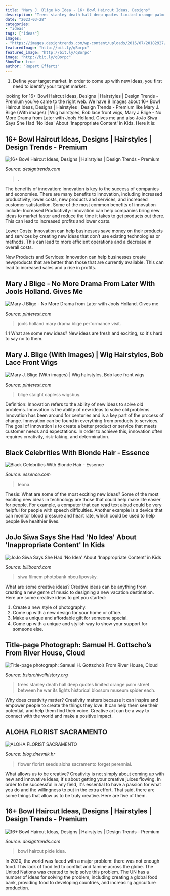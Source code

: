 ```yaml
---
title: "Mary J. Blige No Idea - 16+ Bowl Haircut Ideas, Designs"
description: "Trees stanley death hall deep quotes limited orange palm street between he war its lights historical blossom museum spider each"
date: "2023-03-28"
categories:
- "ideas"
tags: ["ideas"]
images:
- "https://images.designtrends.com/wp-content/uploads/2016/07/20182927/Pixie-Bowl-Haircut-Idea.jpg"
featuredImage: "http://bit.ly/qBorpc"
featured_image: "http://bit.ly/qBorpc"
image: "http://bit.ly/qBorpc"
ShowToc: true
author: "Rupert Effertz"
---
```



1. Define your target market. In order to come up with new ideas, you first need to identify your target market.

	

		
looking for 16+ Bowl Haircut Ideas, Designs | Hairstyles | Design Trends - Premium you've came to the right web. We have 8 Images about 16+ Bowl Haircut Ideas, Designs | Hairstyles | Design Trends - Premium like Mary J. Blige (With images) | Wig hairstyles, Bob lace front wigs, Mary J Blige - No More Drama from Later with Jools Holland. Gives me and also JoJo Siwa Says She Had &#039;No Idea&#039; About &#039;Inappropriate Content&#039; in Kids. Here it is:
		
    
## 16+ Bowl Haircut Ideas, Designs | Hairstyles | Design Trends - Premium

<img loading=lazy src="https://images.designtrends.com/wp-content/uploads/2016/07/20183040/Fashionable-Bleach-Blonde-Bowl-Haircut.jpg" onerror="this.onerror=null;this.src='https://tse4.mm.bing.net/th?id=OIP.SFYB2kHqohtHnv3sAHY6OQHaJQ&amp;pid=15.1';" alt="16+ Bowl Haircut Ideas, Designs | Hairstyles | Design Trends - Premium">

_Source: designtrends.com_

>. 

	

The benefits of innovation:
Innovation is key to the success of companies and economies. There are many benefits to innovation, including increased productivity, lower costs, new products and services, and increased customer satisfaction. Some of the most common benefits of innovation include: 
Increased Productivity: Innovation can help companies bring new ideas to market faster and reduce the time it takes to get products out there. This can lead to increased profits and lower costs. 

Lower Costs: Innovation can help businesses save money on their products and services by creating new ideas that don’t use existing technologies or methods. This can lead to more efficient operations and a decrease in overall costs. 

New Products and Services: Innovation can help businesses create newproducts that are better than those that are currently available. This can lead to increased sales and a rise in profits.

    
## Mary J Blige - No More Drama From Later With Jools Holland. Gives Me

<img loading=lazy src="https://i.pinimg.com/originals/0b/07/31/0b07311da54ce99ce3abb53d91b26cdb.jpg" onerror="this.onerror=null;this.src='https://tse2.mm.bing.net/th?id=OIP.uGrci1zH263rygHUiGcmLAHaFj&amp;pid=15.1';" alt="Mary J Blige - No More Drama from Later with Jools Holland. Gives me">

_Source: pinterest.com_

>jools holland mary drama blige performance visit. 

	

1.1 What are some new ideas?
New ideas are fresh and exciting, so it's hard to say no to them.

    
## Mary J. Blige (With Images) | Wig Hairstyles, Bob Lace Front Wigs

<img loading=lazy src="https://i.pinimg.com/originals/31/50/a7/3150a767eb095163498b2adfae023fdc.jpg" onerror="this.onerror=null;this.src='https://tse1.mm.bing.net/th?id=OIP.X650rxpL-x1DwKbv-fZFiAHaK_&amp;pid=15.1';" alt="Mary J. Blige (With images) | Wig hairstyles, Bob lace front wigs">

_Source: pinterest.com_

>blige staight capless wigsbuy. 

	

Definition: Innovation refers to the ability of new ideas to solve old problems.
Innovation is the ability of new ideas to solve old problems. Innovation has been around for centuries and is a key part of the process of change. Innovation can be found in everything from products to services. The goal of innovation is to create a better product or service that meets customer needs and expectations. In order to achieve this, innovation often requires creativity, risk-taking, and determination.

    
## Black Celebrities With Blonde Hair - Essence

<img loading=lazy src="https://www.essence.com/wp-content/uploads/2016/09/1474471179/GettyImages-606072600_master.jpg?width=800" onerror="this.onerror=null;this.src='https://tse2.mm.bing.net/th?id=OIP.htlLeDoJ37pXyapAgIr6iwHaIp&amp;pid=15.1';" alt="Black Celebrities With Blonde Hair - Essence">

_Source: essence.com_

>leona. 

	

Thesis: What are some of the most exciting new ideas?
Some of the most exciting new ideas in technology are those that could help make life easier for people. For example, a computer that can read text aloud could be very helpful for people with speech difficulties. Another example is a device that can monitor blood pressure and heart rate, which could be used to help people live healthier lives.

    
## JoJo Siwa Says She Had &#039;No Idea&#039; About &#039;Inappropriate Content&#039; In Kids

<img loading=lazy src="https://static.billboard.com/files/2021/01/JoJo-Siwa-jan-2019-billboard-1548-1609877949-compressed.jpg" onerror="this.onerror=null;this.src='https://tse4.mm.bing.net/th?id=OIP.PAMdGEhffS-06s5RoTHseQHaE5&amp;pid=15.1';" alt="JoJo Siwa Says She Had &#039;No Idea&#039; About &#039;Inappropriate Content&#039; in Kids">

_Source: billboard.com_

>siwa filmem photobank nbcu lipovsky. 

	

What are some creative ideas?
Creative ideas can be anything from creating a new genre of music to designing a new vacation destination. Here are some creative ideas to get you started: 
1. Create a new style of photography.
2. Come up with a new design for your home or office.
3. Make a unique and affordable gift for someone special.
4. Come up with a unique and stylish way to show your support for someone else.

    
## Title-page Photograph: Samuel H. Gottscho’s From River House, Cloud

<img loading=lazy src="http://www.bsiarchivalhistory.org/BSI_Archival_History/Woodys_pt_1_files/droppedImage_15.png" onerror="this.onerror=null;this.src='https://tse2.mm.bing.net/th?id=OIP.jbwZ1x2eaVUZJRcO2bdMPQHaEi&amp;pid=15.1';" alt="Title-page photograph: Samuel H. Gottscho’s From River House, Cloud">

_Source: bsiarchivalhistory.org_

>trees stanley death hall deep quotes limited orange palm street between he war its lights historical blossom museum spider each. 

	

Why does creativity matter?
Creativity matters because it can inspire and empower people to create the things they love. It can help them see their potential, and help them find their voice. Creative art can be a way to connect with the world and make a positive impact.

    
## ALOHA FLORIST SACRAMENTO

<img loading=lazy src="http://bit.ly/qBorpc" onerror="this.onerror=null;this.src='https://tse1.mm.bing.net/th?id=OIP.j-0wp0Ypet2ReVcfsp-IVwAAAA&amp;pid=15.1';" alt="ALOHA FLORIST SACRAMENTO">

_Source: blog.dnevnik.hr_

>flower florist seeds aloha sacramento forget perennial. 

	

What allows us to be creative?
Creativity is not simply about coming up with new and innovative ideas; it's about getting your creative juices flowing. In order to be successful in any field, it's essential to have a passion for what you do and the willingness to put in the extra effort. That said, there are some things that allow us to be truly creative. Here are five of them.

    
## 16+ Bowl Haircut Ideas, Designs | Hairstyles | Design Trends - Premium

<img loading=lazy src="https://images.designtrends.com/wp-content/uploads/2016/07/20182927/Pixie-Bowl-Haircut-Idea.jpg" onerror="this.onerror=null;this.src='https://tse4.mm.bing.net/th?id=OIP.WYnz0ORznedeg49QjevN-AHaHa&amp;pid=15.1';" alt="16+ Bowl Haircut Ideas, Designs | Hairstyles | Design Trends - Premium">

_Source: designtrends.com_

>bowl haircut pixie idea. 

	

In 2020, the world was faced with a major problem: there was not enough food. This lack of food led to conflict and famine across the globe. The United Nations was created to help solve this problem. The UN has a number of ideas for solving the problem, including creating a global food bank, providing food to developing countries, and increasing agriculture production.

